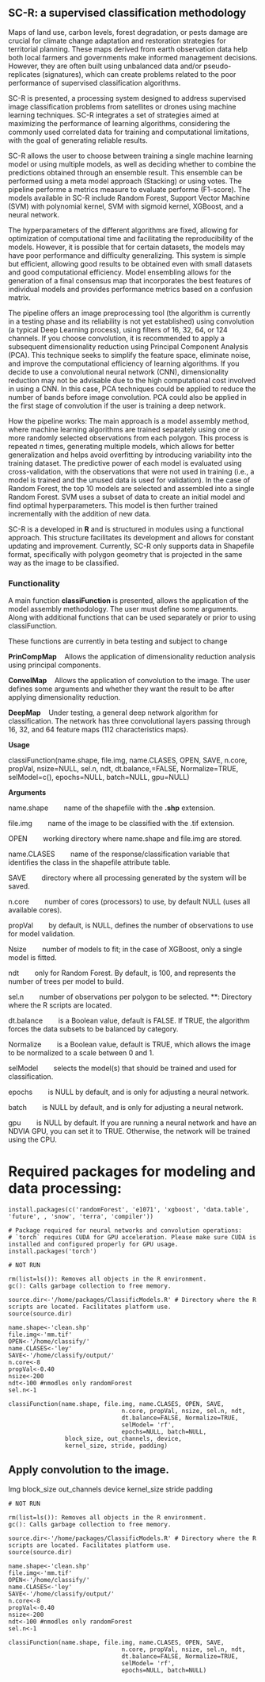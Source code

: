 ## SC-R: a supervised classification methodology

Maps of land use, carbon levels, forest degradation, or pests damage are crucial for climate change adaptation and restoration strategies for territorial planning. These maps derived from earth observation data help both local farmers and governments make informed management decisions. However, they are often built using unbalanced data and/or pseudo-replicates (signatures), which can create problems related to the poor performance of supervised classification algorithms. 




SC-R is presented, a processing system designed to address supervised image classification problems from satellites or drones using machine learning techniques. SC-R integrates a set of strategies aimed at maximizing the performance of learning algorithms, considering the commonly used correlated data for training and computational limitations, with the goal of generating reliable results.


SC-R allows the user to choose between training a single machine learning model or using multiple models, as well as deciding whether to combine the predictions obtained through an ensemble result. This ensemble can be performed using a meta model approach (Stacking) or using votes. The pipeline performe a metrics measure to evaluate performe (F1-score). The models available in SC-R include Random Forest, Support Vector Machine (SVM) with polynomial kernel, SVM with sigmoid kernel, XGBoost, and a neural network.


The hyperparameters of the different algorithms are fixed, allowing for optimization of computational time and facilitating the reproducibility of the models. However, it is possible that for certain datasets, the models may have poor performance and difficulty generalizing. This system is simple but efficient, allowing good results to be obtained even with small datasets and good computational efficiency. Model ensembling allows for the generation of a final consensus map that incorporates the best features of individual models and provides performance metrics based on a confusion matrix.


The pipeline offers an image preprocessing tool (the algorithm is currently in a testing phase and its reliability is not yet established) using convolution (a typical Deep Learning process), using filters of 16, 32, 64, or 124 channels. If you choose convolution, it is recommended to apply a subsequent dimensionality reduction using Principal Component Analysis (PCA). This technique seeks to simplify the feature space, eliminate noise, and improve the computational efficiency of learning algorithms. If you decide to use a convolutional neural network (CNN), dimensionality reduction may not be advisable due to the high computational cost involved in using a CNN. In this case, PCA techniques could be applied to reduce the number of bands before image convolution. PCA could also be applied in the first stage of convolution if the user is training a deep network.



How the pipeline works: The main approach is a model assembly method, where machine learning algorithms are trained separately using one or more randomly selected observations from each polygon. This process is repeated *n* times, generating multiple models, which allows for better generalization and helps avoid overfitting by introducing variability into the training dataset. The predictive power of each model is evaluated using cross-validation, with the observations that were not used in training (i.e., a model is trained and the unused data is used for validation). In the case of Random Forest, the top 10 models are selected and assembled into a single Random Forest. SVM uses a subset of data to create an initial model and find optimal hyperparameters. This model is then further trained incrementally with the addition of new data.


SC-R is a developed in **R** and is structured in modules using a functional approach. This structure facilitates its development and allows for constant updating and improvement. Currently, SC-R only supports data in Shapefile format, specifically with polygon geometry that is projected in the same way as the image to be classified.

### Functionality

A main function **classiFunction** is presented, allows the application of the model assembly methodology. The user must define some arguments. Along with additional functions that can be used separately or prior to using classiFunction.


These functions are currently in beta testing and subject to change

**PrinCompMap** &nbsp;&nbsp;&nbsp;Allows the application of dimensionality reduction analysis using principal components.


**ConvolMap** &nbsp;&nbsp;&nbsp;Allows the application of convolution to the image. The user defines some arguments and whether they want the result to be after applying dimensionality reduction.


**DeepMap** &nbsp;&nbsp;&nbsp;Under testing, a general deep network algorithm for classification. The network has three convolutional layers passing through 16, 32, and 64 feature maps (112 characteristics maps). 


**Usage**

classiFunction(name.shape, file.img, name.CLASES, OPEN, SAVE, n.core, propVal, nsize=NULL, sel.n, ndt, dt.balance,=FALSE, Normalize=TRUE, selModel=c(), epochs=NULL, batch=NULL, gpu=NULL)


**Arguments**

name.shape 		&nbsp;&nbsp;&nbsp;&nbsp;&nbsp;&nbsp; name of the shapefile with the **.shp** extension. 

file.img 		&nbsp;&nbsp;&nbsp;&nbsp;&nbsp;&nbsp; name of the image to be classified with the .tif extension. 

OPEN 			&nbsp;&nbsp;&nbsp;&nbsp;&nbsp;&nbsp; working directory where name.shape and file.img are stored. 

name.CLASES 		&nbsp;&nbsp;&nbsp;&nbsp;&nbsp;&nbsp; name of the response/classification variable that identifies the class in the shapefile attribute table. 

SAVE 			&nbsp;&nbsp;&nbsp;&nbsp;&nbsp;&nbsp; directory where all processing generated by the system will be saved. 

n.core	 		&nbsp;&nbsp;&nbsp;&nbsp;&nbsp;&nbsp; number of cores (processors) to use, by default NULL (uses all available cores). 

propVal 		&nbsp;&nbsp;&nbsp;&nbsp;&nbsp;&nbsp; by default, is NULL, defines the number of observations to use for model validation. 

Nsize 			&nbsp;&nbsp;&nbsp;&nbsp;&nbsp;&nbsp; number of models to fit; in the case of XGBoost, only a single model is fitted. 

ndt 			&nbsp;&nbsp;&nbsp;&nbsp;&nbsp;&nbsp; only for Random Forest. By default, is 100, and represents the number of trees per model to build. 

sel.n 			&nbsp;&nbsp;&nbsp;&nbsp;&nbsp;&nbsp; number of observations per polygon to be selected. **: Directory where the R scripts are located.

dt.balance 		&nbsp;&nbsp;&nbsp;&nbsp;&nbsp;&nbsp; is a Boolean value, default is FALSE. If TRUE, the algorithm forces the data subsets to be balanced by category. 

Normalize 		&nbsp;&nbsp;&nbsp;&nbsp;&nbsp;&nbsp; is a Boolean value, default is TRUE, which allows the image to be normalized to a scale between 0 and 1.

selModel 		&nbsp;&nbsp;&nbsp;&nbsp;&nbsp;&nbsp; selects the model(s) that should be trained and used for classification. 

epochs 			&nbsp;&nbsp;&nbsp;&nbsp;&nbsp;&nbsp; is NULL by default, and is only for adjusting a neural network. 

batch 			&nbsp;&nbsp;&nbsp;&nbsp;&nbsp;&nbsp; is NULL by default, and is only for adjusting a neural network.

gpu 			&nbsp;&nbsp;&nbsp;&nbsp;&nbsp;&nbsp; is NULL by default. If you are running a neural network and have an NDVIA GPU, you can set it to TRUE. Otherwise, the network will be trained using the CPU.


# Required packages for modeling and data processing:

```plaintext
install.packages(c('randomForest', 'e1071', 'xgboost', 'data.table', 'future', , 'snow', 'terra', 'compiler'))

# Package required for neural networks and convolution operations:
# `torch` requires CUDA for GPU acceleration. Please make sure CUDA is installed and configured properly for GPU usage.
install.packages('torch')
```



```plaintext
# NOT RUN

rm(list=ls()): Removes all objects in the R environment.
gc(): Calls garbage collection to free memory.

source.dir<-'/home/packages/ClassificModels.R' # Directory where the R scripts are located. Facilitates platform use. 
source(source.dir) 

name.shape<-'clean.shp'
file.img<-'mm.tif'
OPEN<-'/home/classify/'
name.CLASES<-'ley'
SAVE<-'/home/classify/output/'
n.core<-8
propVal<-0.40
nsize<-200
ndt<-100 #nmodles only randomForest
sel.n<-1

classiFunction(name.shape, file.img, name.CLASES, OPEN, SAVE, 
                                n.core, propVal, nsize, sel.n, ndt, 
                                dt.balance=FALSE, Normalize=TRUE, 
                                selModel= 'rf',
                                epochs=NULL, batch=NULL, 
				block_size, out_channels, device, 
				kernel_size, stride, padding)
```



## Apply convolution to the image.


Img
block_size
out_channels
device
kernel_size
stride
padding


```plaintext
# NOT RUN

rm(list=ls()): Removes all objects in the R environment.
gc(): Calls garbage collection to free memory.

source.dir<-'/home/packages/ClassificModels.R' # Directory where the R scripts are located. Facilitates platform use. 
source(source.dir) 

name.shape<-'clean.shp'
file.img<-'mm.tif'
OPEN<-'/home/classify/'
name.CLASES<-'ley'
SAVE<-'/home/classify/output/'
n.core<-8
propVal<-0.40
nsize<-200
ndt<-100 #nmodles only randomForest
sel.n<-1

classiFunction(name.shape, file.img, name.CLASES, OPEN, SAVE, 
                                n.core, propVal, nsize, sel.n, ndt, 
                                dt.balance=FALSE, Normalize=TRUE, 
                                selModel= 'rf',
                                epochs=NULL, batch=NULL)
```
